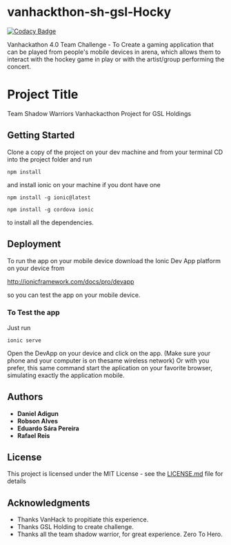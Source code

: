 # vanhackthon-sh-gsl-Hocky

[![Codacy Badge](https://api.codacy.com/project/badge/Grade/ea75f7172f4a4571857db76b55c20b01)](https://www.codacy.com/app/danadigun/vanhackthon-sh-gsl-Hocky?utm_source=github.com&utm_medium=referral&utm_content=danadigun/vanhackthon-sh-gsl-Hocky&utm_campaign=badger)

Vanhackathon 4.0 Team Challenge - To Create a gaming application that can be played from people's mobile devices in arena, which allows them to interact with the hockey game in play or with the artist/group performing the concert.

# Project Title

Team Shadow Warriors Vanhackacthon Project for GSL Holdings

## Getting Started

Clone a copy of the project on your dev machine and from your terminal CD into the project folder and run 


```
npm install
```
and install ionic on your machine if you dont have one 

```
npm install -g ionic@latest
```
```
npm install -g cordova ionic
```

to install all the dependencies. 

## Deployment
To run the app on your mobile device download the Ionic Dev App platform on your device from

http://ionicframework.com/docs/pro/devapp

so you can test the app on your mobile device.

### To Test the app

Just run

```
ionic serve 
```
Open the DevApp on your device and click on the app. (Make sure your phone and your computer is on thesame wireless network)
Or with you prefer, this same command start the aplication on your favorite browser, simulating exactly the application mobile.


## Authors

* **Daniel Adigun** 
* **Robson Alves** 
* **Eduardo Sára Pereira** 
* **Rafael Reis** 


## License

This project is licensed under the MIT License - see the [LICENSE.md](LICENSE.md) file for details

## Acknowledgments

* Thanks VanHack to propitiate this experience.
* Thanks GSL Holding to create challenge.
* Thanks all the team shadow warrior, for great experience. Zero To Hero.
